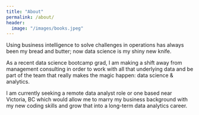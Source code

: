 ```yaml
---
title: "About"
permalink: /about/
header:
  image: "/images/books.jpeg"
---
```


Using business intelligence to solve challenges in operations has always been my bread and butter; now data science is my shiny new knife. 

As a recent data science bootcamp grad, I am making a shift away from management consulting in order to work with all that underlying data and be part of the team that really makes the magic happen: data science & analytics. 

I am currently seeking a remote data analyst role or one based near Victoria, BC which would allow me to marry my business background with my new coding skills and grow that into a long-term data analytics career. 
